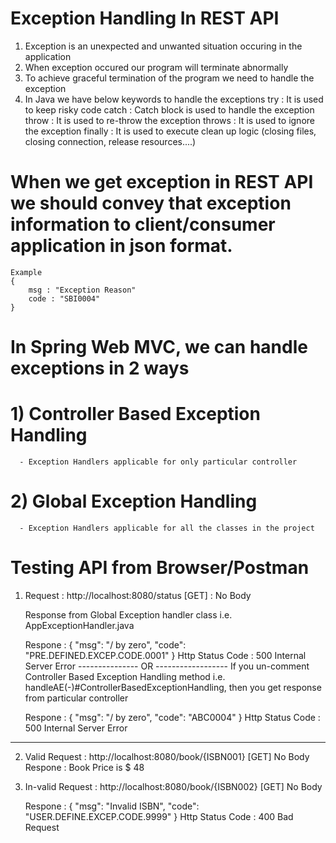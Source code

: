 # Exception Handling In REST API
1. Exception is an unexpected and unwanted situation occuring in the application
2. When exception occured our program will terminate abnormally
3. To achieve graceful termination of the program we need to handle the exception
4. In Java we have below keywords to handle the exceptions
    try     :  It is used to keep risky code
    catch   :  Catch block is used to handle the exception
    throw   :  It is used to re-throw the exception
    throws  :  It is used to ignore the exception
    finally :  It is used to execute clean up logic (closing files, closing connection, release resources....)

# When we get exception in REST API we should convey that exception information to client/consumer application in json format.
    Example
    {
	    msg : "Exception Reason"
	    code : "SBI0004"
    }
# In Spring Web MVC, we can handle exceptions in 2 ways
   # 1) Controller Based Exception Handling 
      - Exception Handlers applicable for only particular controller
   # 2) Global Exception Handling
      - Exception Handlers applicable for all the classes in the project

# Testing API from Browser/Postman

1. Request : http://localhost:8080/status                     [GET] : No Body

   Response from Global Exception handler class i.e. AppExceptionHandler.java

   Respone : {
    		"msg": "/ by zero",
    		"code": "PRE.DEFINED.EXCEP.CODE.0001"
	     }
   Http Status Code : 500 Internal Server Error
    --------------- OR ------------------
   If you un-comment Controller Based Exception Handling method i.e. handleAE(-)#ControllerBasedExceptionHandling,
   then you get response from particular controller

   Respone : {
    		"msg": "/ by zero",
    		"code": "ABC0004"
	     }
   Http Status Code : 500 Internal Server Error
  ---------------------------------------------------
  
2. Valid Request : http://localhost:8080/book/{ISBN001}       [GET] No Body
   Respone : 	Book Price is $ 48

3. In-valid Request : http://localhost:8080/book/{ISBN002}    [GET] No Body

   Respone : {
    		"msg": "Invalid ISBN",
    		"code": "USER.DEFINE.EXCEP.CODE.9999"
	     }
   Http Status Code : 400 Bad Request
